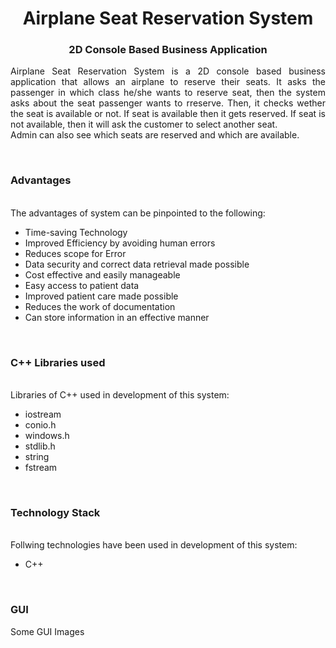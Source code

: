 <!---------------------------------------------------------!>
<h1 align="center">
    Airplane Seat Reservation System
</h1>
<h3 align="center">
  2D Console Based Business Application
</h3>

<p align="justify">
 Airplane Seat Reservation System is a 2D console based business application that allows an airplane to reserve their seats. It asks the passenger in which class he/she wants to reserve seat, then the system asks about the seat passenger wants to rreserve. Then, it checks wether the seat is available or not. If seat is available then it gets reserved. If seat is not available, then it will ask the customer to select another seat.
<br>
Admin can also see which seats are reserved and which are available. 
</p>
<br>
<!--.................................................................................................................................-->

### Advantages

<br>
The advantages of system can be pinpointed to the following:

-	Time-saving Technology
-	Improved Efficiency by avoiding human errors
-	Reduces scope for Error
-	Data security and correct data retrieval made possible
-	Cost effective and easily manageable
-	Easy access to patient data
-	Improved patient care made possible
-	Reduces the work of documentation
-	Can store information in an effective manner
<br>

<!-- ................................................................................................................................. -->


### C++ Libraries used
<br>
Libraries of C++ used in development of this system:

- iostream
- conio.h
- windows.h
- stdlib.h
- string
- fstream

<br>
<!-- .................................... -->

### Technology Stack
<br>
Follwing technologies have been used in development of this system:

- C++

<!-- .................................... -->

<br>

### GUI
Some GUI Images
<br>
<!-- ................................................................................................................................. -->

